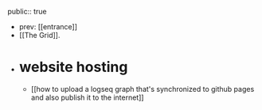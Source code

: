 public:: true

- prev: [[entrance]]
- [[The Grid]].
- # website hosting
	- [[how to upload a logseq graph that's synchronized to github pages and also publish it to the internet]]